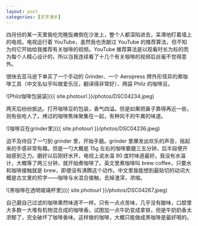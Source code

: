 ```yaml
---
layout: post
categories: [文字漫步]
---
```


四月份的某一天里我吃完晚饭瘫倒在沙发上，整个人都深陷进去，呆滞地盯着墙上的电视。电视运行着 YouTube，虽然我也贡献过 YouTube 的推荐算法，但不知为何它开始给我推荐有关咖啡的视频。YouTube 推荐算法是以观看时长为标的而为每个人精心设计的，所以当我连续看了十几个有关咖啡的视频后丝毫不觉得意外。

很快去亚马逊下单买了一个手动的 Grinder、一个 Aeropress 牌外形怪异的煮咖啡工具（中文名似乎叫做爱乐压，翻译得非常好）、两袋 Philz 的咖啡豆。

![Philz咖啡包装袋]({{ site.photourl }}/photos/DSC04234.jpeg)

两天后纷纷抵达。打开咖啡豆的包装，香气四溢。但是如果把鼻子靠得再近一些，则有些呛人了。烤过的咖啡焦味聚集在一起，有种风干的牛粪的味道。

![咖啡豆在grinder里]({{ site.photourl }}/photos/DSC04236.jpeg)

迫不及待舀了一勺到 grinder 里，开始手磨。grinder 里爆发出欢乐的声音，摇起来的手感非常有趣。但是一勺大概是 15g 左右的咖啡要磨三五分钟，后半段便开始感到乏力。磨好以后刚好水开，电视上说水温 80 度时味道最好。我没有水温计，大概等了两三分钟，就开始煮咖啡了。英文里煮咖啡叫 brew coffee，只要水和咖啡接触就是 brew，即便没有沸腾这个动作。中文里我能想到最贴切的动词大概是古文里的煎字——咖啡与水混合接触，去掉渣滓，浓缩。

![黑咖啡在透明玻璃杯里]({{ site.photourl }}/photos/DSC04267.jpeg)

自己磨自己过滤的咖啡果然味道不一样。只有一点点苦味，几乎没有酸味，口腔里大多数一大堆有机物混合成的咖啡香。试图加一点牛奶变成拿铁，但是牛奶奶香太浓郁了，完全破坏了咖啡香味。这样做的咖啡，大概只能做成黑咖啡是最好喝的。
